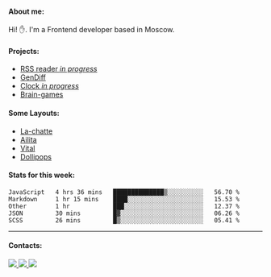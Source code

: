 #### About me:
Hi! ✋.
I'm a Frontend developer based in Moscow.

#### Projects:
- [RSS reader *in progress*](https://github.com/GKoil/frontend-project-lvl3)
- [GenDiff](https://github.com/GKoil/GenDiff)
- [Clock *in progress*](https://github.com/GKoil/clock)
- [Brain-games](https://github.com/GKoil/Brain-games)

#### Some Layouts: 
- [La-chatte](https://gkoil.github.io/la_chatte/)
- [Ailita](https://itconstruct.ru/portfolio/cases/ailita.php)
- [Vital](https://itconstruct.ru/portfolio/cases/vital.php)
- [Dollipops](https://itconstruct.ru/portfolio/cases/dollipops.php)

#### Stats for this week:
<!--START_SECTION:waka-->
```text
JavaScript   4 hrs 36 mins   ██████████████▒░░░░░░░░░░   56.70 % 
Markdown     1 hr 15 mins    ████░░░░░░░░░░░░░░░░░░░░░   15.53 % 
Other        1 hr            ███░░░░░░░░░░░░░░░░░░░░░░   12.37 % 
JSON         30 mins         █▓░░░░░░░░░░░░░░░░░░░░░░░   06.26 % 
SCSS         26 mins         █▒░░░░░░░░░░░░░░░░░░░░░░░   05.41 % 
```
<!--END_SECTION:waka-->
---
#### Contacts:

<a target='_blank' title='LinkedIn' href="https://www.linkedin.com/in/gkoil/">
  <img src="https://img.shields.io/badge/LinkedIn-0077B5?style=for-the-badge&logo=linkedin&logoColor=white" />
</a>
<a target='_blank' title='Telegram' href="https://t.me/gkoil">
  <img src="https://img.shields.io/badge/Telegram-2CA5E0?style=for-the-badge&logo=telegram&logoColor=white" />
</a>
<a target='_blank' title='Gmail' href="mailto: gk.grigorev@gmail.com">
  <img src="https://img.shields.io/badge/Gmail-D14836?style=for-the-badge&logo=gmail&logoColor=white" />
</a>

